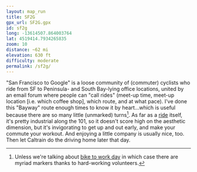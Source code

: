 ```yaml
---
layout: map_run
title: SF2G
gpx_url: SF2G.gpx
id: sf2g
long: -13614507.864003764
lat: 4519414.7934265835
zoom: 10
distance: ~62 mi
elevation: 630 ft
difficulty: moderate
permalink: /sf2g/
---
```

"San Francisco to Google" is a loose community of (commuter) cyclists who ride from SF to Peninsula- and South Bay-lying office locations, united by an email forum where people can "call rides" (meet-up time, meet-up location [i.e. which coffee shop], which route, and at what pace). I've done this "Bayway" route enough times to know it by heart...which is useful because there are so many little (unmarked) turns[^1]. As far as a [ride](/cycling/) itself, it's pretty industrial along the 101, so it doesn't score high on the aesthetic dimension, but it's invigorating to get up and out early, and make your commute your workout. And enjoying a little company is usually nice, too. Then let Caltrain do the driving home later that day.

[^1]: Unless we're talking about [bike to work day](https://bayareabiketowork.com/) in which case there are myriad markers thanks to hard-working volunteers.